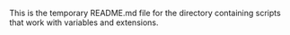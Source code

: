 This is the temporary README.md file for the directory containing scripts that work with variables and extensions.